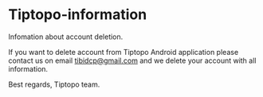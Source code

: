 # Tiptopo-information
Infomation about account deletion.

If you want to delete account from Tiptopo Android application please contact us on email tibidcp@gmail.com and we delete your account with all information.

Best regards, Tiptopo team.
